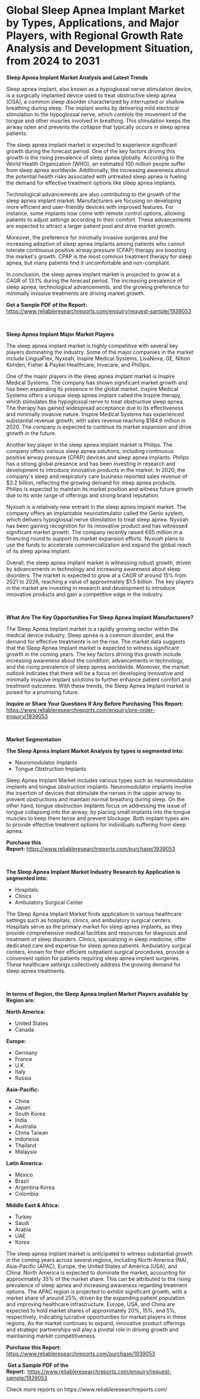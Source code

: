 <p><h1>Global Sleep Apnea Implant Market by Types, Applications, and Major Players, with Regional Growth Rate Analysis and Development Situation, from 2024 to 2031</h1></p><p><strong>Sleep Apnea Implant Market Analysis and Latest Trends</strong></p>
<p><p>Sleep apnea implant, also known as a hypoglossal nerve stimulation device, is a surgically implanted device used to treat obstructive sleep apnea (OSA), a common sleep disorder characterized by interrupted or shallow breathing during sleep. The implant works by delivering mild electrical stimulation to the hypoglossal nerve, which controls the movement of the tongue and other muscles involved in breathing. This stimulation keeps the airway open and prevents the collapse that typically occurs in sleep apnea patients.</p><p>The sleep apnea implant market is expected to experience significant growth during the forecast period. One of the key factors driving this growth is the rising prevalence of sleep apnea globally. According to the World Health Organization (WHO), an estimated 100 million people suffer from sleep apnea worldwide. Additionally, the increasing awareness about the potential health risks associated with untreated sleep apnea is fueling the demand for effective treatment options like sleep apnea implants.</p><p>Technological advancements are also contributing to the growth of the sleep apnea implant market. Manufacturers are focusing on developing more efficient and user-friendly devices with improved features. For instance, some implants now come with remote control options, allowing patients to adjust settings according to their comfort. These advancements are expected to attract a larger patient pool and drive market growth.</p><p>Moreover, the preference for minimally invasive surgeries and the increasing adoption of sleep apnea implants among patients who cannot tolerate continuous positive airway pressure (CPAP) therapy are boosting the market's growth. CPAP is the most common treatment therapy for sleep apnea, but many patients find it uncomfortable and non-compliant.</p><p>In conclusion, the sleep apnea implant market is projected to grow at a CAGR of 13.1% during the forecast period. The increasing prevalence of sleep apnea, technological advancements, and the growing preference for minimally invasive treatments are driving market growth.</p></p>
<p><strong>Get a Sample PDF of the Report:&nbsp;</strong> <a href="https://www.reliableresearchreports.com/enquiry/request-sample/1939053">https://www.reliableresearchreports.com/enquiry/request-sample/1939053</a></p>
<p>&nbsp;</p>
<p><strong>Sleep Apnea Implant Major Market Players</strong></p>
<p><p>The sleep apnea implant market is highly competitive with several key players dominating the industry. Some of the major companies in the market include LinguaFlex, Nyxoah, Inspire Medical Systems, LivaNova, GE, Nihon Kohden, Fisher & Paykel Healthcare, Invacare, and Phillips.</p><p>One of the major players in the sleep apnea implant market is Inspire Medical Systems. The company has shown significant market growth and has been expanding its presence in the global market. Inspire Medical Systems offers a unique sleep apnea implant called the Inspire therapy, which stimulates the hypoglossal nerve to treat obstructive sleep apnea. The therapy has gained widespread acceptance due to its effectiveness and minimally invasive nature. Inspire Medical Systems has experienced substantial revenue growth, with sales revenue reaching $184.6 million in 2020. The company is expected to continue its market expansion and drive growth in the future.</p><p>Another key player in the sleep apnea implant market is Philips. The company offers various sleep apnea solutions, including continuous positive airway pressure (CPAP) devices and sleep apnea implants. Philips has a strong global presence and has been investing in research and development to introduce innovative products in the market. In 2020, the company's sleep and respiratory care business reported sales revenue of $3.2 billion, reflecting the growing demand for sleep apnea products. Philips is expected to maintain its market position and witness future growth due to its wide range of offerings and strong brand reputation.</p><p>Nyxoah is a relatively new entrant in the sleep apnea implant market. The company offers an implantable neurostimulator called the Genio system, which delivers hypoglossal nerve stimulation to treat sleep apnea. Nyxoah has been gaining recognition for its innovative product and has witnessed significant market growth. The company recently raised €85 million in a financing round to support its market expansion efforts. Nyxoah plans to use the funds to accelerate commercialization and expand the global reach of its sleep apnea implant.</p><p>Overall, the sleep apnea implant market is witnessing robust growth, driven by advancements in technology and increasing awareness about sleep disorders. The market is expected to grow at a CAGR of around 15% from 2021 to 2026, reaching a value of approximately $1.5 billion. The key players in the market are investing in research and development to introduce innovative products and gain a competitive edge in the industry.</p></p>
<p>&nbsp;</p>
<p><strong>What Are The Key Opportunities For Sleep Apnea Implant Manufacturers?</strong></p>
<p><p>The Sleep Apnea Implant market is a rapidly growing sector within the medical device industry. Sleep apnea is a common disorder, and the demand for effective treatments is on the rise. The market data suggests that the Sleep Apnea Implant market is expected to witness significant growth in the coming years. The key factors driving this growth include increasing awareness about the condition, advancements in technology, and the rising prevalence of sleep apnea worldwide. Moreover, the market outlook indicates that there will be a focus on developing innovative and minimally invasive implant solutions to further enhance patient comfort and treatment outcomes. With these trends, the Sleep Apnea Implant market is poised for a promising future.</p></p>
<p><strong>Inquire or Share Your Questions If Any Before Purchasing This Report:</strong> <a href="https://www.reliableresearchreports.com/enquiry/pre-order-enquiry/1939053">https://www.reliableresearchreports.com/enquiry/pre-order-enquiry/1939053</a></p>
<p>&nbsp;</p>
<p><strong>Market Segmentation</strong></p>
<p><strong>The Sleep Apnea Implant Market Analysis by types is segmented into:</strong></p>
<p><ul><li>Neuromodulator Implants</li><li>Tongue Obstruction Implants</li></ul></p>
<p><p>Sleep Apnea Implant Market includes various types such as neuromodulator implants and tongue obstruction implants. Neuromodulator implants involve the insertion of devices that stimulate the nerves in the upper airway to prevent obstructions and maintain normal breathing during sleep. On the other hand, tongue obstruction implants focus on addressing the issue of tongue collapsing into the airway, by placing small implants into the tongue muscles to keep them tense and prevent blockage. Both implant types aim to provide effective treatment options for individuals suffering from sleep apnea.</p></p>
<p><strong>Purchase this Report:&nbsp;</strong><a href="https://www.reliableresearchreports.com/purchase/1939053">https://www.reliableresearchreports.com/purchase/1939053</a></p>
<p>&nbsp;</p>
<p><strong>The Sleep Apnea Implant Market Industry Research by Application is segmented into:</strong></p>
<p><ul><li>Hospitals</li><li>Clinics</li><li>Ambulatory Surgical Center</li></ul></p>
<p><p>The Sleep Apnea Implant Market finds application in various healthcare settings such as hospitals, clinics, and ambulatory surgical centers. Hospitals serve as the primary market for sleep apnea implants, as they provide comprehensive medical facilities and resources for diagnosis and treatment of sleep disorders. Clinics, specializing in sleep medicine, offer dedicated care and expertise for sleep apnea patients. Ambulatory surgical centers, known for their efficient outpatient surgical procedures, provide a convenient option for patients requiring sleep apnea implant surgeries. These healthcare settings collectively address the growing demand for sleep apnea treatments.</p></p>
<p>&nbsp;</p>
<p><strong>In terms of Region, the Sleep Apnea Implant Market Players available by Region are:</strong></p>
<p>
    <p> <strong> North America: </strong>
        <ul>
            <li>United States</li>
            <li>Canada</li>
        </ul>
        </p> 
    <p> <strong> Europe: </strong>
        <ul>
            <li>Germany</li>
            <li>France</li>
            <li>U.K.</li>
            <li>Italy</li>
            <li>Russia</li>
        </ul>
        </p> 
    <p> <strong> Asia-Pacific: </strong>
        <ul>
            <li>China</li>
            <li>Japan</li>
            <li>South Korea</li>
            <li>India</li>
            <li>Australia</li>
            <li>China Taiwan</li>
            <li>Indonesia</li>
            <li>Thailand</li>
            <li>Malaysia</li>
        </ul>
        </p> 
    <p> <strong> Latin America: </strong>
        <ul>
            <li>Mexico</li>
            <li>Brazil</li>
            <li>Argentina Korea</li>
            <li>Colombia</li>
        </ul>
        </p> 
    <p> <strong> Middle East & Africa: </strong>
        <ul>
            <li>Turkey</li>
            <li>Saudi</li>
            <li>Arabia</li>
            <li>UAE</li>
            <li>Korea</li>
        </ul>
    </p>
    </p>
<p><p>The sleep apnea implant market is anticipated to witness substantial growth in the coming years across several regions, including North America (NA), Asia-Pacific (APAC), Europe, the United States of America (USA), and China. North America is expected to dominate the market, accounting for approximately 35% of the market share. This can be attributed to the rising prevalence of sleep apnea and increasing awareness regarding treatment options. The APAC region is projected to exhibit significant growth, with a market share of around 25%, driven by the expanding patient population and improving healthcare infrastructure. Europe, USA, and China are expected to hold market shares of approximately 20%, 15%, and 5%, respectively, indicating lucrative opportunities for market players in these regions. As the market continues to expand, innovative product offerings and strategic partnerships will play a pivotal role in driving growth and maintaining market competitiveness.</p></p>
<p><strong>Purchase this Report: </strong><a href="https://www.reliableresearchreports.com/purchase/1939053">https://www.reliableresearchreports.com/purchase/1939053</a></p>
<p>&nbsp;<strong>Get a Sample PDF of the Report:&nbsp;&nbsp;</strong><a href="https://www.reliableresearchreports.com/enquiry/request-sample/1939053">https://www.reliableresearchreports.com/enquiry/request-sample/1939053</a></p>
<p><strong></strong></p>
<p>Check more reports on https://www.reliableresearchreports.com/</p>